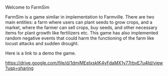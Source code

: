 Welcome to FarmSim

FarmSim is a game similar in implementation to Farmville. There are two main entities: a farm where users can plant seeds to grow crops, and a market, where the farmer can sell crops, buy seeds, and other necessary items for plant growth like fertilizers etc. This game has also implemented random negative events that could harm the functioning of the farm like locust attacks and sudden drought. 

Here is a link to a demo the game.

https://drive.google.com/file/d/1dmjMEeIxskIK4vFdaMX1y77rbvE7u4Id/view?usp=sharing
